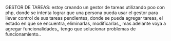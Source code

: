 GESTOR DE TAREAS: 
estoy creando un gestor de tareas utilizando poo con php, donde se intenta lograr que una persona pueda usar el gestor para llevar control de sus tareas pendientes,
donde se pueda agregar tareas, el estado en que se encuentra, eliminarlas, modificarlas,, mas adelante voya a agregar funcionalidades,, tengo que solucionar problemas de funcionamiento..
